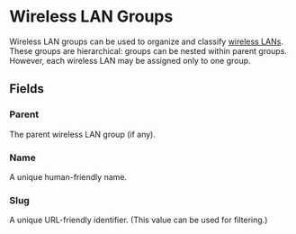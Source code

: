 # Wireless LAN Groups

Wireless LAN groups can be used to organize and classify [wireless LANs](./wirelesslan.md). These groups are hierarchical: groups can be nested within parent groups. However, each wireless LAN may be assigned only to one group.

## Fields

### Parent

The parent wireless LAN group (if any).

### Name

A unique human-friendly name.

### Slug

A unique URL-friendly identifier. (This value can be used for filtering.)
